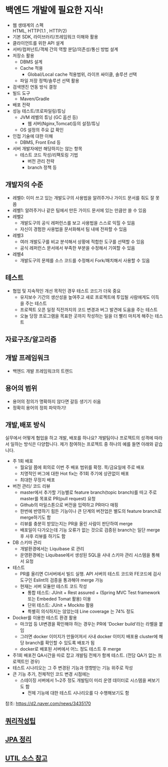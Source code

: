 # 백엔드 개발에 필요한 지식!

- 웹 생태계의 스펙   
  HTML, HTTP(1.1 , HTTP/2)   
- 기본 SDK, 라이브러리/프레임워크 이해와 활용   
- 클라이언트를 위한 API 설계   
- 서버/컴퍼넌트/객체 간의 역할 분담/의존성/통신 방법 설계   
- 저장소 활용   
  - DBMS 설계   
  - Cache 적용   
      - Global/Local cache 적용범위, 라이프 싸이클, 솔루션 선택   
  - 파일 저장 정책/솔루션 선택 활용   
- 검색엔진 연동 방식 결정   
- 빌드 도구   
  - Maven/Gradle   
- 배포 전략      
- 성능 테스트/프로파일링/튜닝   
  - JVM 레벨의 튜닝 (GC 옵션 등)   
    - 웹 서버(Nginx,Tomcat)등의 설정/튜닝   
  - OS 설정의 주요 값 확인   
- 인접 기술에 대한 이해   
  - DBMS, Front End 등   
- 서버 개발자에만 해당하지는 않는 항목   
  - 테스트 코드 작성/리팩토링 기법   
    - 버전 관리 전략   
    - branch 정책 등   

## 개발자의 수준
- 레벨0: 이미 쓰고 있는 개발도구의 사용법을 알려주거나 가이드 문서를 줘도 잘 못 씀
- 레벨1: 알려주거나 같은 팀에서 만든 가이드 문서에 있는 만큼만 쓸 수 있음
- 레벨2
  - 개발도구의 공식 레퍼런스를 보고 사용법을 스스로 익힐 수 있음
  - 자신이 경험한 사용법을 문서화해서 팀 내에 전파할 수 있음
- 레벨3
  - 여러 개발도구를 비교 분석해서 상황에 적합한 도구를 선택할 수 있음
  - 공식 레퍼런스 문서에서 부족한 부분을 수정해서 기여할 수 있음
- 레벨4
  - 개발도구의 문제를 소스 코드를 수정해서 Fork/패치해서 사용할 수 있음

## 테스트
- 협업 및 지속적인 개선 목적인 경우 테스트 코드가 더욱 중요
    - 유지보수 기간의 생산성을 높여주고 새로 프로젝트에 투입될 사람에게도 이득을 주는 테스트
    - 프로젝트 오픈 일정 직전까지의 코드 변경과 버그 발견에 도움을 주는 테스트
    - 오늘 당장 프로그램을 목표한 곳까지 작성하는 일을 더 빨리 마치게 해주는 테스트

## 자료구조/알고리즘
## 개발 프레임워크
- 백엔드 개발 프레임워크의 트렌드

## 용어의 범위
- 용어의 정의가 명확하지 않다면 갈등 생기기 쉬움
- 정확히 용어의 정희 파악하기!

## 개발,배포 방식
실무에서 어떻게 협업을 하고 개발, 배포를 하나요? 개발팀이나 프로젝트의 성격에 따라서 일하는 방식은 다양합니다. 제가 참여하는 프로젝트 중 하나의 예를 들면 아래와 같습니다.

- 주 1회 배포
  - 월요일 쯤에 회의로 이번 주 배포 범위를 확정. 목/금요일에 주로 배포
  - 치명적인 버그에 대한 Hot fix는 주1회 주기에 상관없이 배포
  - 최대한 무정지 배포
- 버전 관리/ 코드 리뷰
  - master에서 추가할 기능별로 feature branch(topic branch)를 따고 주로 master를 목표로 PR(pull request) 요청
  - Github의 마일스톤으로 버전을 입력하고 PR마다 매핑
  - 한번에 반영하기 힘든 기능이나 큰 단계의 버전업은 별도의 feature branch로 merge하기도 함
  - 리뷰를 충분히 받았는지는 PR을 올린 사람이 판단하여 merge
  - 배포일이 다가오는데 기능 오류가 없는 것으로 검증된 branch는 일단 merge후 사후 리뷰를 하기도 함
- DB 스키마 관리
  - 개발환경에서는 Liquibase 로 관리
  - 운영환경에는 Liquibase에서 생성된 SQL을 사내 스키마 관리 시스템을 통해서 요청
- 테스트
  - PR를 올리면 CI서버에서 빌드 실행. API 서버의 테스트 코드와 FE코드에 검사도구인 Eslint의 검증을 통과해야 merge 가능
  - 현재는 서버 모듈만 테스트 코드 작성
    - 통합 테스트: JUnit + Rest assured + (Spring MVC Test framework 또는 Embeded Tomat 활용) 이용
    - 단위 테스트: JUnit + Mockito 활용
    - 특별히 의식하지는 않았는데 Line coverage 는 74% 정도
- Docker를 이용한 테스트 환경 활용
  - 마크업 등 UI변경을 확인해야 하는 경우는 PR에 'Docker build'라는 라벨을 붙임
  - 그러면 docker 이미지가 만들어져서 사내 docker 이미지 배포용 cluster에 해당 branch를 확인할 수 있도록 배포가 됨
  - docker로 배포된 서버에서 어느 정도 테스트 후 merge
- 주1회 배포전 QA시간을 따로 잡고 개발팀 전체가 함께 테스트. (전담 QA가 없는 프로젝트인 경우)
- 테스트 시나리오는 그 주 변경된 기능과 영향받는 기능 위주로 작성
- 큰 기능 추가, 전체적인 코드 변경 시점에는
  - 스테이징 서버에서 1~2주 정도 개발팀이 미리 운영 데이터로 시스템을 써보기도 함
    - 전체 기능에 대한 테스트 시나리오를 다 수행해보기도 함

참조: <https://d2.naver.com/news/3435170>

## [쿼리작성팁](https://github.com/jihodaddy/spring_boot_mini_project/blob/609b9c9f1da2e0449c24870be5784089f8ff0089/sql_tip.md)
## [JPA 정리](https://github.com/jihodaddy/backend_skill/blob/cab0755015b42a994466a5d1e36c8f1e97b112d5/jpa.md)
## [UTIL 소스 참고](https://github.com/joonolee/framework2/tree/master/framework2/src/framework/util)
